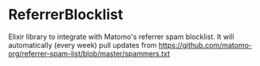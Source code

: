 # ReferrerBlocklist

Elixir library to integrate with Matomo's referrer spam blocklist. It will automatically (every week) pull updates from https://github.com/matomo-org/referrer-spam-list/blob/master/spammers.txt
